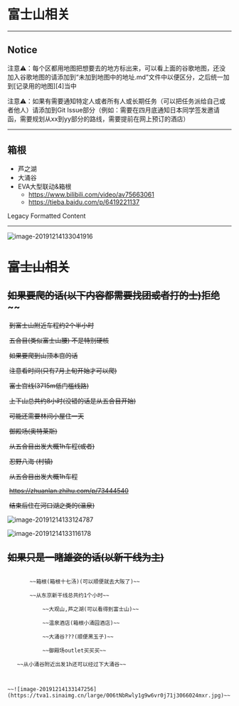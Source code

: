 #  富士山相关

----

## Notice 

注意⚠️：每个区都用地图把想要去的地方标出来，可以看上面的谷歌地图，还没加入谷歌地图的请添加到“未加到地图中的地址.md”文件中以便区分，之后统一加到[记录用的地图][4]当中

注意⚠️：如果有需要通知特定人或者所有人或长期任务（可以把任务派给自己或者他人）请添加到Git Issue部分（例如：需要在四月底通知日本同学签发邀请函，需要规划从xx到yy部分的路线，需要提前在网上预订的酒店）

---

## 箱根

- 芦之湖
- 大涌谷
- EVA大型联动&箱根
    - https://www.bilibili.com/video/av75663061
    - https://tieba.baidu.com/p/6419221137















Legacy Formatted Content

---

![image-20191214133041916](https://tva1.sinaimg.cn/large/006tNbRwly1g9w6umgmmij30ct08x46a.jpg)



#  ~~富士山相关~~

## 	~~如果要爬的话(以下内容都需要找团或者打的士)~~拒绝~~

​		~~到富士山附近车程约2个半小时~~

​			~~五合目(类似富士山腰) 不是特别硬核~~

​			~~如果要爬到山顶本宫的话~~

​				~~注意看时间(只有7月上旬开始才可以爬)~~

​				~~富士宫线(3715m低门槛线路)~~

​				~~上下山总共约8小时(没错的话是从五合目开始)~~

​				~~可能还需要林间小屋住一天~~

​		~~御殿场(奥特莱斯)~~

​		~~从五合目出发大概1h车程(或者)~~

​		~~忍野八海 (村镇)~~

​		~~从五合目出发大概1h车程~~

​		~~https://zhuanlan.zhihu.com/p/73444540~~

​		~~结束后住在河口湖之类的(温泉)~~

![image-20191214133124787](https://tva1.sinaimg.cn/large/006tNbRwly1g9w6vd13z3j3066025q3q.jpg)

![image-20191214133116178](https://tva1.sinaimg.cn/large/006tNbRwly1g9w6v7ykzoj304204zjsg.jpg)

## 	~~如果只是一睹雄姿的话(以新干线为主)~~		

~~~~ 

​		~~箱根(箱根十七汤)(可以顺便就去大阪了)~~

​		~~从东京新干线总共约1个小时~~

​			~~大观山,芦之湖(可以看得到富士山)~~

​			~~温泉酒店(箱根小涌园酒店)~~

​			~~大涌谷???(顺便黑玉子)~~

​			~~御殿场outlet买买买~~

​	~~从小涌谷附近出发1h还可以经过下大涌谷~~



~~![image-20191214133147256](https://tva1.sinaimg.cn/large/006tNbRwly1g9w6vr0j71j3066024mxr.jpg)~~
~~~~
